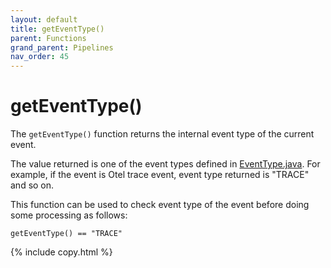 ```yaml
---
layout: default
title: getEventType()
parent: Functions
grand_parent: Pipelines
nav_order: 45
---
```


# getEventType()

The `getEventType()` function returns the internal event type of the current event.

The value returned is one of the event types defined in [EventType.java](https://github.com/opensearch-project/data-prepper/blob/main/data-prepper-api/src/main/java/org/opensearch/dataprepper/model/event/EventType.java). For example, if the event is Otel trace event, event type returned is "TRACE" and so on.

This function can be used to check event type of the event before doing some processing as follows:

```
getEventType() == "TRACE"
```
{% include copy.html %}
